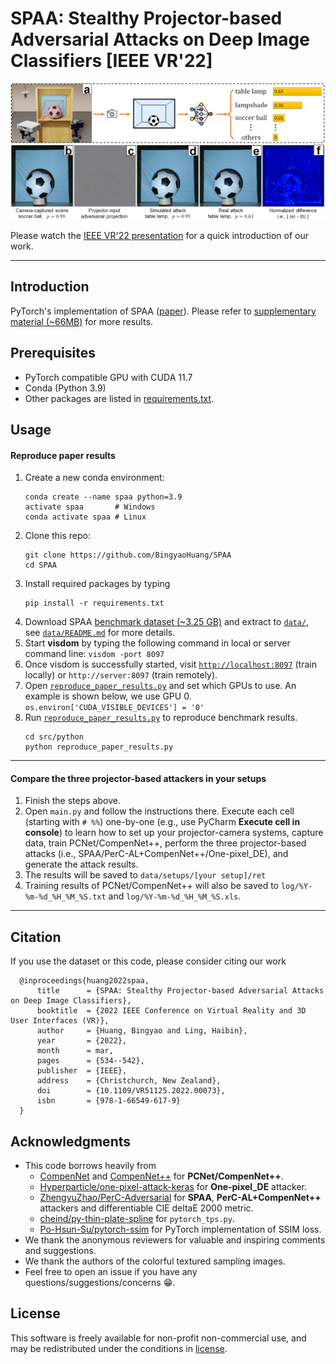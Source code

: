 # SPAA: Stealthy Projector-based Adversarial Attacks on Deep Image Classifiers [IEEE VR'22]

<p align="center">
  <!-- <img src='https://bingyaohuang.github.io/images/teasers/SPAA.png'> -->
  <img src='doc/teaser.png'>
</p>

Please watch the [IEEE VR'22 presentation][8] for a quick introduction of our work.


---



## Introduction

PyTorch's implementation of SPAA ([paper][1]). Please refer to [supplementary material (~66MB)][2] for more results.

## Prerequisites

* PyTorch compatible GPU with CUDA 11.7
* Conda (Python 3.9)
* Other packages are listed in [requirements.txt](requirements.txt).

## Usage
#### Reproduce paper results
1. Create a new conda environment:
   ```
   conda create --name spaa python=3.9
   activate spaa       # Windows
   conda activate spaa # Linux
   ```
2. Clone this repo:
   ```
   git clone https://github.com/BingyaoHuang/SPAA
   cd SPAA
   ```
3. Install required packages by typing
   ```
   pip install -r requirements.txt
   ```
4. Download SPAA [benchmark dataset (~3.25 GB)][3] and extract to [`data/`](data), see [`data/README.md`](data/README.md) for more details.
5. Start **visdom** by typing the following command in local or server command line:
   `visdom -port 8097`
6. Once visdom is successfully started, visit [`http://localhost:8097`](http://localhost:8097) (train locally) or `http://server:8097` (train remotely).
7. Open [`reproduce_paper_results.py`](src/python/reproduce_paper_results.py) and set which GPUs to use. An example is shown below, we use GPU 0.
   `os.environ['CUDA_VISIBLE_DEVICES'] = '0'`
8. Run [`reproduce_paper_results.py`](src/python/reproduce_paper_results.py) to reproduce benchmark results.
   ```
   cd src/python
   python reproduce_paper_results.py
   ```
---
#### Compare the three projector-based attackers in your setups
1. Finish the steps above.
2. Open `main.py` and follow the instructions there. Execute each cell (starting with `# %%`) one-by-one (e.g., use PyCharm **Execute cell in console**) to learn how to set up your projector-camera systems, capture data, train PCNet/CompenNet++, perform the three projector-based attacks (i.e., SPAA/PerC-AL+CompenNet++/One-pixel_DE), and generate the attack results.
3. The results will be saved to `data/setups/[your setup]/ret`
4. Training results of PCNet/CompenNet++ will also be saved to `log/%Y-%m-%d_%H_%M_%S.txt` and `log/%Y-%m-%d_%H_%M_%S.xls`.

---

## Citation

If you use the dataset or this code, please consider citing our work
```
  @inproceedings{huang2022spaa,
      title      = {SPAA: Stealthy Projector-based Adversarial Attacks on Deep Image Classifiers},
      booktitle  = {2022 IEEE Conference on Virtual Reality and 3D User Interfaces (VR)},
      author     = {Huang, Bingyao and Ling, Haibin},
      year       = {2022},
      month      = mar,
      pages      = {534--542},
      publisher  = {IEEE},
      address    = {Christchurch, New Zealand},
      doi        = {10.1109/VR51125.2022.00073},
      isbn       = {978-1-66549-617-9}
  }
```

## Acknowledgments

- This code borrows heavily from 
  - [CompenNet][5] and [CompenNet++][4] for **PCNet/CompenNet++**.
  - [Hyperparticle/one-pixel-attack-keras][6] for **One-pixel_DE** attacker.
  - [ZhengyuZhao/PerC-Adversarial][7] for **SPAA**, **PerC-AL+CompenNet++** attackers and differentiable CIE deltaE 2000 metric.
  - [cheind/py-thin-plate-spline][9] for `pytorch_tps.py`.
  - [Po-Hsun-Su/pytorch-ssim][10] for PyTorch implementation of SSIM loss.
- We thank the anonymous reviewers for valuable and inspiring comments and suggestions.
- We thank the authors of the colorful textured sampling images.
- Feel free to open an issue if you have any questions/suggestions/concerns 😁. 

## License

This software is freely available for non-profit non-commercial use, and may be redistributed under the conditions in [license](LICENSE).

[1]: https://bingyaohuang.github.io/pub/SPAA
[2]: https://bingyaohuang.github.io/pub/SPAA/supp
[3]: https://bingyaohuang.github.io/pub/SPAA/data
[4]: https://github.com/BingyaoHuang/CompenNet-plusplus
[5]: https://github.com/BingyaoHuang/CompenNet
[6]: https://github.com/Hyperparticle/one-pixel-attack-keras
[7]: https://github.com/ZhengyuZhao/PerC-Adversarial
[8]: https://youtu.be/7oSh5BmJDJ8?list=PLmkIPPvcHLZgWaBGqwiAe52PLDNnMtIA5&t=477
[9]: https://github.com/cheind/py-thin-plate-spline
[10]: https://github.com/Po-Hsun-Su/pytorch-ssim

